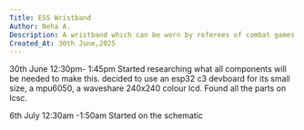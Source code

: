```yaml
---
Title: ESS Wristband
Author: Neha A.
Description: A wristband which can be worn by referees of combat games that are timer-based
Created_At: 30th June,2025
---
```

30th June 
12:30pm- 1:45pm
Started researching what all components will be needed to make this.
decided to use an esp32 c3 devboard for its small size, a mpu6050, a waveshare 240x240 colour lcd.
Found all the parts on lcsc.

6th July
12:30am -1:50am
Started on the schematic 
